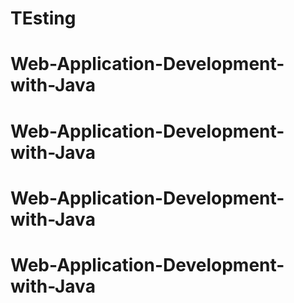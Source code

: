 # TEsting
# Web-Application-Development-with-Java
# Web-Application-Development-with-Java
# Web-Application-Development-with-Java
# Web-Application-Development-with-Java
